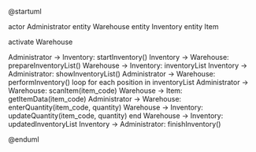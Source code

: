 @startuml

actor Administrator
entity Warehouse
entity Inventory
entity Item

activate Warehouse

Administrator -> Inventory: startInventory()
Inventory -> Warehouse: prepareInventoryList()
Warehouse -> Inventory: inventoryList
Inventory -> Administrator: showInventoryList()
Administrator -> Warehouse: performInventory()
loop for each position in inventoryList
    Administrator -> Warehouse: scanItem(item_code)
    Warehouse -> Item: getItemData(item_code)
    Administrator -> Warehouse: enterQuantity(item_code, quantity)
    Warehouse -> Inventory: updateQuantity(item_code, quantity)
end
Warehouse -> Inventory: updatedInventoryList
Inventory -> Administrator: finishInventory()

@enduml
